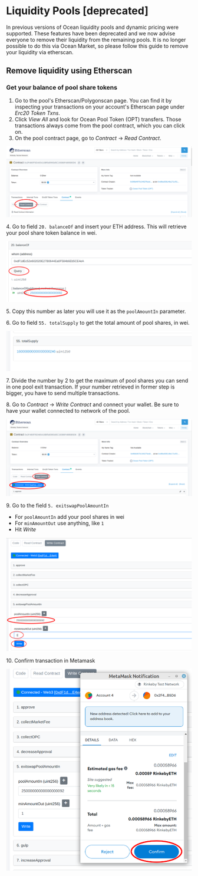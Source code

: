 # Liquidity Pools \[deprecated]

In previous versions of Ocean liquidity pools and dynamic pricing were supported. These features have been deprecated and we now advise everyone to remove their liquidity from the remaining pools. It is no longer possible to do this via Ocean Market, so please follow this guide to remove your liquidity via etherscan.

## Remove liquidity using Etherscan

### Get your balance of pool share tokens

1. Go to the pool's Etherscan/Polygonscan page. You can find it by inspecting your transactions on your account's Etherscan page under _Erc20 Token Txns_.
2. Click _View All_ and look for Ocean Pool Token (OPT) transfers. Those transactions always come from the pool contract, which you can click on.
3. On the pool contract page, go to _Contract_ -> _Read Contract_.

![](<../.gitbook/assets/remove-liquidity-1 (1).png>)

4\. Go to field `20. balanceOf` and insert your ETH address. This will retrieve your pool share token balance in wei.

![](../.gitbook/assets/remove-liquidity-2.png)

5\. Copy this number as later you will use it as the `poolAmountIn` parameter.

6\. Go to field `55. totalSupply` to get the total amount of pool shares, in wei.

![](../.gitbook/assets/remove-liquidity-3.png)

7\. Divide the number by 2 to get the maximum of pool shares you can send in one pool exit transaction. If your number retrieved in former step is bigger, you have to send multiple transactions.

8\. Go to _Contract_ -> _Write Contract_ and connect your wallet. Be sure to have your wallet connected to network of the pool.

![](../.gitbook/assets/remove-liquidity-4.png)

9\. Go to the field `5. exitswapPoolAmountIn`

* For `poolAmountIn` add your pool shares in wei
* For `minAmountOut` use anything, like `1`
* Hit _Write_

![](../.gitbook/assets/remove-liquidity-5.png)

10\. Confirm transaction in Metamask

![](../.gitbook/assets/remove-liquidity-6.png)
